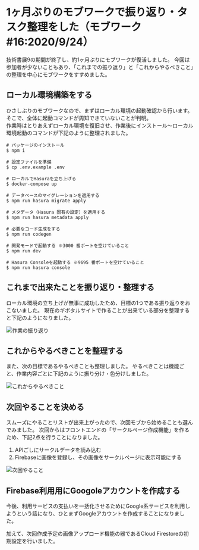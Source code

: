 # 1ヶ月ぶりのモブワークで振り返り・タスク整理をした（モブワーク#16:2020/9/24）

技術書展9の期間が終了し、約1ヶ月ぶりにモブワークが復活しました。
今回は参加者が少ないこともあり、「これまでの振り返り」と「これからやるべきこと」の整理を中心にモブワークをすすめました。

## ローカル環境構築をする

ひさしぶりのモブワークなので、まずはローカル環境の起動確認から行います。そこで、全体に起動コマンドが周知できていないことが判明。  
作業時はとりあえずローカル環境を復旧させ、作業後にインストール〜ローカル環境起動のコマンドが下記のように整理されました。

```
# パッケージのインストール
$ npm i

# 設定ファイルを準備
$ cp .env.example .env

# ローカルでHasuraを立ち上げる
$ docker-compose up

# データベースのマイグレーションを適用する
$ npm run hasura migrate apply

# メタデータ（Hasura 固有の設定）を適用する
$ npm run hasura metadata apply

# 必要なコード生成をする
$ npm run codegen

# 開発モードで起動する ※3000 番ポートを空けていること
$ npm run dev

# Hasura Consoleを起動する ※9695 番ポートを空けていること
$ npm run hasura console

```
## これまで出来たことを振り返り・整理する
ローカル環境の立ち上げが無事に成功したため、目標の1つである振り返りをおこないました。
現在のギポタルサイトで作ることが出来ている部分を整理すると下記のようになりました。

![作業の振り返り](chap-mob-0924/reflection.jpg?scale=0.8)


## これからやるべきことを整理する
また、次の目標であるやるべきことも整理しました。
やるべきことは機能ごと、作業内容ごとに下記のように振り分け・色分けしました。

![これからやるべきこと](chap-mob-0924/todo.jpg?scale=0.8)

## 次回やることを決める
スムーズにやることリストが出来上がったので、次回モブから始めることも選んでみました。
次回からはフロントエンドの「サークルページ作成機能」を作るため、下記2点を行うことになりました。
1. APIごしにサークルデータを読み込む
2. Firebaseに画像を登録し、その画像をサークルページに表示可能にする

![次回やること](chap-mob-0924/nextaction.jpg?scale=0.8)

## Firebase利用用にGoogoleアカウントを作成する

今後、利用サービスの支払いを一括化させるためにGoogle系サービスを利用しようという話になり、ひとまずGoogleアカウントを作成することになりました。

加えて、次回作成予定の画像アップロード機能の器であるCloud Firestoreの初期設定を行いました。